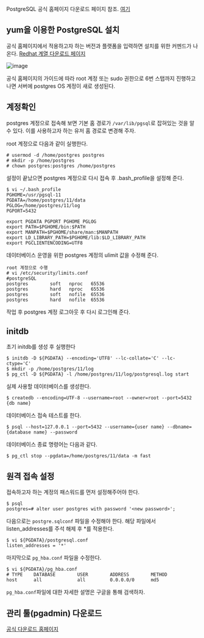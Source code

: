 PostgreSQL 공식 홈페이지 다운로드 페이지 참조. [여기](https://www.postgresql.org/download/)

## yum을 이용한 PostgreSQL 설치

공식 홈페이지에서 적용하고자 하는 버전과 플랫폼을 입력하면 설치를 위한 커멘드가 나온다.
[Redhat 계열 다운로드 페이지](https://www.postgresql.org/download/linux/redhat/)

![image](https://user-images.githubusercontent.com/41457962/63753017-3a27c500-c8ed-11e9-91a6-f86c5afda8af.png)

공식 홈페이지의 가이드에 따라 root 계정 또는 sudo 권한으로 6번 스탭까지 진행하고 나면 서버에 postgres OS 계정이 새로 생성된다.

## 계정확인

postgres 계정으로 접속해 보면 기본 홈 경로가 `/var/lib/pgsql`로 잡혀있는 것을 알 수 있다.
이를 사용하고자 하는 유저 홈 경로로 변경해 주자.

root 계정으로 다음과 같이 실행한다.

```shell
# usermod -d /home/postgres postgres
# mkdir -p /home/postgres
# chown postgres:postgres /home/postgres
```

설정이 끝났으면 postgres 계정으로 다시 접속 후 .bash_profile을 설정해 준다.

```
$ vi ~/.bash_profile
PGHOME=/usr/pgsql-11
PGDATA=/home/postgres/11/data
PGLOG=/home/postgres/11/log
PGPORT=5432

export PGDATA PGPORT PGHOME PGLOG
export PATH=$PGHOME/bin:$PATH
export MANPATH=$PGHOME/share/man:$MANPATH
export LD_LIBRARY_PATH=$PGHOME/lib:$LD_LIBRARY_PATH
export PGCLIENTENCODING=UTF8
```

데이터베이스 운영을 위한 postgres 계정의 ulimit 값을 수정해 준다.

```
root 계정으로 수행
# vi /etc/security/limits.conf
#postgreSQL
postgres        soft   nproc   65536
postgres        hard   nproc   65536
postgres        soft   nofile  65536
postgres        hard   nofile  65536
```

작업 후 postgres 계정 로그아웃 후 다시 로그인해 준다.

## initdb

초기 initdb를 생성 후 실행한다

```shell
$ initdb -D ${PGDATA} --encoding='UTF8' --lc-collate='C' --lc-ctype='C'
$ mkdir -p /home/postgres/11/log
$ pg_ctl -D ${PGDATA} -l /home/postgres/11/log/postgresql.log start
```

실제 사용할 데이터베이스를 생성한다.

```shell
$ createdb --encoding=UTF-8 --username=root --owner=root --port=5432 {db name}
```

데이터베이스 접속 테스트를 한다.

```shell
$ psql --host=127.0.0.1 --port=5432 --username={user name} --dbname={database name} --password
```

데이터베이스 종료 명령어는 다음과 같다.

```shell
$ pg_ctl stop --pgdata=/home/postgres/11/data -m fast
```

## 원격 접속 설정

접속하고자 하는 계정의 패스워드를 먼저 설정해주어야 한다.

```shell
$ psql
postgres=# alter user postgres with password '<new password>';
```

다음으로는 `postgre.sqlconf` 파일을 수정해야 한다. 해당 파일에서 listen_addresses를 주석 해제 후 \*를 적용한다.

```shell
$ vi ${PGDATA}/postgresql.conf
listen_addresses = '*'
```

마지막으로 `pg_hba.conf` 파일을 수정한다.

```shell
$ vi ${PGDATA}/pg_hba.conf
# TYPE    DATABASE        USER        ADDRESS        METHOD
host      all             all         0.0.0.0/0      md5
```

`pg_hba.conf`파일에 대한 자세한 설명은 구글을 통해 검색하자.

## 관리 툴(pgadmin) 다운로드

[공식 다운로드 홈페이지](https://www.postgresql.org/ftp/pgadmin/)
